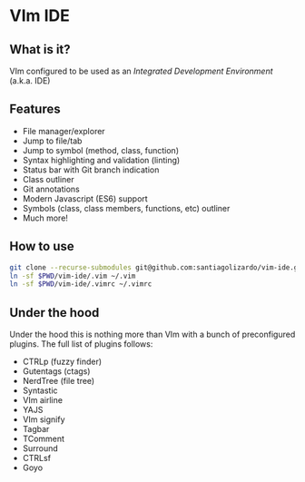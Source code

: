# VIm IDE

## What is it?

VIm configured to be used as an *Integrated Development Environment* (a.k.a. IDE)

## Features

* File manager/explorer
* Jump to file/tab
* Jump to symbol (method, class, function)
* Syntax highlighting and validation (linting)
* Status bar with Git branch indication
* Class outliner
* Git annotations
* Modern Javascript (ES6) support
* Symbols (class, class members, functions, etc) outliner 
* Much more!

## How to use

```sh
git clone --recurse-submodules git@github.com:santiagolizardo/vim-ide.git
ln -sf $PWD/vim-ide/.vim ~/.vim
ln -sf $PWD/vim-ide/.vimrc ~/.vimrc
```

## Under the hood

Under the hood this is nothing more than VIm with a bunch of preconfigured plugins. The full list of plugins follows:

* CTRLp (fuzzy finder)
* Gutentags (ctags)
* NerdTree (file tree)
* Syntastic
* VIm airline
* YAJS
* VIm signify
* Tagbar
* TComment
* Surround
* CTRLsf
* Goyo

